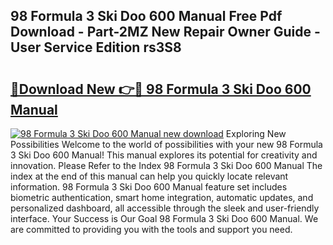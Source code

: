 ## 98 Formula 3 Ski Doo 600 Manual Free Pdf Download - Part-2MZ New Repair Owner Guide - User Service Edition rs3S8

# <h2><a href="http://bc8473.oget.top/?id=98+Formula+3+Ski+Doo+600+Manual">🔗Download New 👉🔴 98 Formula 3 Ski Doo 600 Manual</a></h2>

[![98 Formula 3 Ski Doo 600 Manual new download](https://i.imgur.com/5g1atiW.png)](http://bc8473.oget.top/?id=98+Formula+3+Ski+Doo+600+Manual)
Exploring New Possibilities Welcome to the world of possibilities with your new 98 Formula 3 Ski Doo 600 Manual! This manual explores its potential for creativity and innovation. Please Refer to the Index 98 Formula 3 Ski Doo 600 Manual The index at the end of this manual can help you quickly locate relevant information. 98 Formula 3 Ski Doo 600 Manual feature set includes biometric authentication, smart home integration, automatic updates, and personalized dashboard, all accessible through the sleek and user-friendly interface. Your Success is Our Goal 98 Formula 3 Ski Doo 600 Manual. We are committed to providing you with the tools and support you need.
